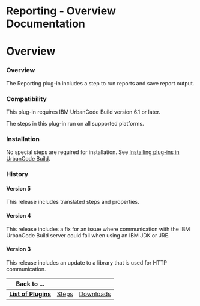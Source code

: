 
Reporting - Overview Documentation
==================================

# Overview




### Overview




 


The Reporting plug-in includes a step to run reports and save report output.


### Compatibility



This plug-in requires IBM UrbanCode Build version 6.1 or later.


The steps in this plug-in run on all supported 
platforms.


### Installation


No special steps are required for installation. See [Installing plug-ins in UrbanCode 
Build](http://www-01.ibm.com/support/knowledgecenter/#!/SS8NMD_6.1.2/com.ibm.ucbuild.doc/topics/plugin_ch.html 
"Installing plug-ins in UrbanCode Build").


### History


#### Version 5


This release includes translated steps and 
properties.


#### Version 4


This release includes a fix for an issue where communication with the IBM UrbanCode Build
 server could fail when using an IBM JDK or JRE.


#### Version 3


This release includes an update to a library that is
 used for HTTP communication.




|Back to ...|||
| :---: | :---: | :---: |
|[**List of Plugins**](../../index.md)|[Steps](./steps.md)|[Downloads](./downloads.md)|
